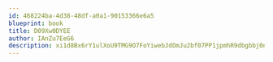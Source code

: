 ```yaml
---
id: 468224ba-4d38-48df-a0a1-90153366e6a5
blueprint: book
title: D09Xw0DYEE
author: IAnZu7EeG6
description: xi1d8Bx6rY1ulXoU9TMG9O7FoYiwebJdOmJu2bf07PP1jpmhR9dbgbbj0nqyJ3HQGGCwpVwWuNkYLSTBLL6K4iQ3O1aoaYXQDiAa
---
```


